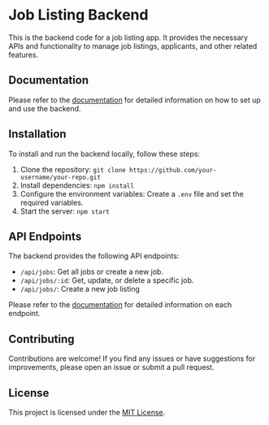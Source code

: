 # Job Listing Backend

This is the backend code for a job listing app. It provides the necessary APIs
and functionality to manage job listings, applicants, and other related
features.

## Documentation

Please refer to the
[documentation](https://job-listing-backend-m4yh.onrender.com/api-docs/) for
detailed information on how to set up and use the backend.

## Installation

To install and run the backend locally, follow these steps:

1. Clone the repository:
   `git clone https://github.com/your-username/your-repo.git`
2. Install dependencies: `npm install`
3. Configure the environment variables: Create a `.env` file and set the
   required variables.
4. Start the server: `npm start`

## API Endpoints

The backend provides the following API endpoints:

- `/api/jobs`: Get all jobs or create a new job.
- `/api/jobs/:id`: Get, update, or delete a specific job.
- `/api/jobs/`: Create a new job listing

Please refer to the
[documentation](https://job-listing-backend-m4yh.onrender.com/api-docs/) for
detailed information on each endpoint.

## Contributing

Contributions are welcome! If you find any issues or have suggestions for
improvements, please open an issue or submit a pull request.

## License

This project is licensed under the
[MIT License](https://opensource.org/licenses/MIT).
